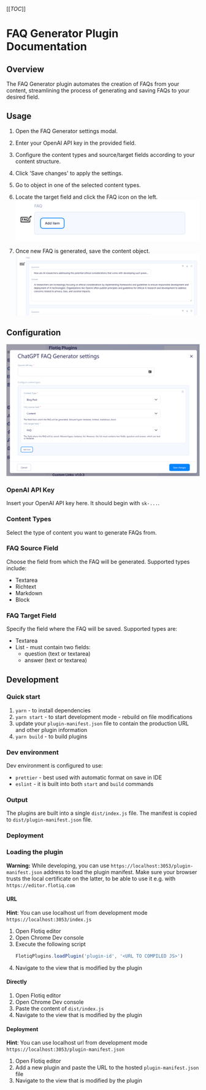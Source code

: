 [[_TOC_]]

# FAQ Generator Plugin Documentation

## Overview
The FAQ Generator plugin automates the creation of FAQs from your content, streamlining the process of generating and saving FAQs to your desired field.

## Usage

1. Open the FAQ Generator settings modal.
2. Enter your OpenAI API key in the provided field.
3. Configure the content types and source/target fields according to your content structure.
4. Click 'Save changes' to apply the settings.
5. Go to object in one of the selected content types.
6. Locate the target field and click the FAQ icon on the left.
    ![FAQ button](./.docs/empty-faq-field.png)

7. Once new FAQ is generated, save the content object.
    ![Generated faq](./.docs/generated-faq.png)

## Configuration

![FAQ plugin settings](./.docs/plugin-settings.png)

### OpenAI API Key
Insert your OpenAI API key here. It should begin with `sk-...`.

### Content Types
Select the type of content you want to generate FAQs from.

### FAQ Source Field
Choose the field from which the FAQ will be generated. Supported types include:
- Textarea
- Richtext
- Markdown
- Block

### FAQ Target Field
Specify the field where the FAQ will be saved. Supported types are:
- Textarea
- List - must contain two fields: 
   - question (text or textarea)
   - answer (text or textarea)

## Development

### Quick start

1. `yarn` - to install dependencies
2. `yarn start` - to start development mode - rebuild on file modifications
3. update your `plugin-manifest.json` file to contain the production URL and other plugin information
4. `yarn build` - to build plugins

### Dev environment

Dev environment is configured to use:

* `prettier` - best used with automatic format on save in IDE
* `eslint` - it is built into both `start` and `build` commands

### Output

The plugins are built into a single `dist/index.js` file. The manifest is copied to `dist/plugin-manifest.json` file.

### Deployment

<!-- TO DO -->

### Loading the plugin

**Warning:** While developing, you can use  `https://localhost:3053/plugin-manifest.json` address to load the plugin manifest. Make sure your browser trusts the local certificate on the latter, to be able to use it e.g. with `https://editor.flotiq.com`

#### URL

**Hint**: You can use localhost url from development mode `https://localhost:3053/index.js`

1. Open Flotiq editor
2. Open Chrome Dev console
3. Execute the following script
   ```javascript
   FlotiqPlugins.loadPlugin('plugin-id', '<URL TO COMPILED JS>')
   ```
4. Navigate to the view that is modified by the plugin

#### Directly

1. Open Flotiq editor
2. Open Chrome Dev console
3. Paste the content of `dist/index.js` 
4. Navigate to the view that is modified by the plugin

#### Deployment

**Hint**: You can use localhost url from development mode `https://localhost:3053/plugin-manifest.json`

1. Open Flotiq editor
2. Add a new plugin and paste the URL to the hosted `plugin-manifest.json` file
3. Navigate to the view that is modified by the plugin
